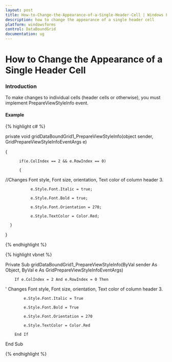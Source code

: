 ```yaml
---
layout: post
title: How-to-Change-the-Appearance-of-a-Single-Header-Cell | Windows Forms | Syncfusion
description: how to change the appearance of a single header cell
platform: windowsforms
control: DataBoundGrid
documentation: ug
---
```


# How to Change the Appearance of a Single Header Cell

### Introduction

To make changes to individual cells (header cells or otherwise), you must implement PrepareViewStyleInfo event.

#### Example

{% highlight c# %}



private void gridDataBoundGrid1_PrepareViewStyleInfo(object sender, GridPrepareViewStyleInfoEventArgs e)

{ 

          if(e.ColIndex == 2 && e.RowIndex == 0)

          { 

//Changes Font style, Font size, orientation, Text color of column header 3.

               e.Style.Font.Italic = true; 

               e.Style.Font.Bold = true; 

               e.Style.Font.Orientation = 270; 

               e.Style.TextColor = Color.Red; 

      }

}

{% endhighlight %}

{% highlight vbnet %}



Private Sub gridDataBoundGrid1_PrepareViewStyleInfo(ByVal sender As Object, ByVal e As GridPrepareViewStyleInfoEventArgs)

        If e.ColIndex = 2 And e.RowIndex = 0 Then



' Changes Font style, Font size, orientation, Text color of column header 3.

            e.Style.Font.Italic = True

            e.Style.Font.Bold = True

            e.Style.Font.Orientation = 270

            e.Style.TextColor = Color.Red

        End If

End Sub

{% endhighlight %}

